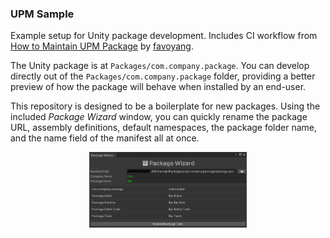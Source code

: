 ### UPM Sample
Example setup for Unity package development.  Includes CI workflow from [How to Maintain UPM Package](https://medium.com/openupm/how-to-maintain-upm-package-part-1-7b4daf88d4c4) by [favoyang](https://github.com/favoyang).

The Unity package is at `Packages/com.company.package`.  You can develop directly out of the `Packages/com.company.package` folder, providing a better preview of how the package will behave when installed by an end-user.

This repository is designed to be a boilerplate for new packages.  Using the included *Package Wizard* window, you can quickly rename the package URL, assembly definitions, default namespaces, the package folder name, and the name field of the manifest all at once.  

<p align="center">
<img src="/.github/images/package-wizard.PNG" width="50%" height="50%">
</p>
